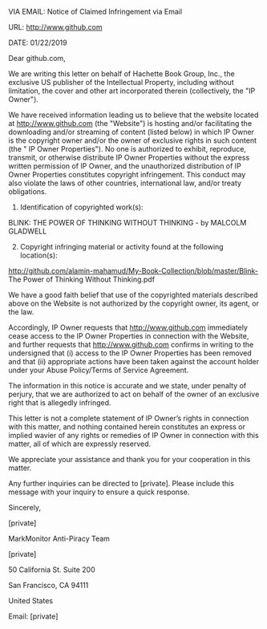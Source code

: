 

VIA EMAIL:	Notice of Claimed Infringement via Email

URL:	http://www.github.com

DATE:	01/22/2019



Dear github.com,



We are writing this letter on behalf of Hachette Book Group, Inc., the exclusive US publisher of the Intellectual Property, including without limitation, the cover and other art incorporated therein (collectively, the "IP Owner").



We have received information leading us to believe that the website located at http://www.github.com (the "Website") is hosting and/or facilitating the downloading and/or streaming of content (listed below) in which IP Owner is the copyright owner and/or the owner of exclusive rights in such content (the " IP Owner Properties"). No one is authorized to exhibit, reproduce, transmit, or otherwise distribute IP Owner Properties without the express written permission of IP Owner, and the unauthorized distribution of IP Owner Properties constitutes copyright infringement. This conduct may also violate the laws of other countries, international law, and/or treaty obligations.



1. Identification of copyrighted work(s):

BLINK: THE POWER OF THINKING WITHOUT THINKING - by MALCOLM GLADWELL



2. Copyright infringing material or activity found at the following location(s):



http://github.com/alamin-mahamud/My-Book-Collection/blob/master/Blink- The Power of Thinking Without Thinking.pdf



We have a good faith belief that use of the copyrighted materials described above on the Website is not authorized by the copyright owner, its agent, or the law.



Accordingly, IP Owner requests that http://www.github.com immediately cease access to the IP Owner Properties in connection with the Website, and further requests that http://www.github.com confirms in writing to the undersigned that (i) access to the IP Owner Properties has been removed and that (ii) appropriate actions have been taken against the account holder under your Abuse Policy/Terms of Service Agreement.



The information in this notice is accurate and we state, under penalty of perjury, that we are authorized to act on behalf of the owner of an exclusive right that is allegedly infringed.



This letter is not a complete statement of IP Owner’s rights in connection with this matter, and nothing contained herein constitutes an express or implied wavier of any rights or remedies of IP Owner in connection with this matter, all of which are expressly reserved.



We appreciate your assistance and thank you for your cooperation in this matter.



Any further inquiries can be directed to [private]. Please include this message with your inquiry to ensure a quick response.



Sincerely,

[private]  

MarkMonitor Anti-Piracy Team

[private]  

50 California St. Suite 200

San Francisco, CA 94111

United States

Email: [private]  

